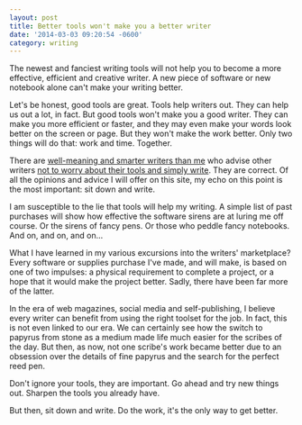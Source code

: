 ```yaml
---
layout: post
title: Better tools won't make you a better writer
date: '2014-03-03 09:20:54 -0600'
category: writing
---
```

<p>The newest and fanciest writing tools will not help you to become a more effective, efficient and creative writer. A new piece of software or new notebook alone can't make your writing better.</p>
<p>Let's be honest, good tools are great. Tools help writers out. They can help us out a lot, in fact. But good tools won't make you a good writer. They can make you more efficient or faster, and they may even make your words look better on the screen or page. But they won't make the work better. Only two things will do that: work and time. Together.</p>
<p>There are <a href="http://austinkleon.com/2013/12/29/something-small-every-day/">well-meaning and smarter writers than me</a> who advise other writers <a href="http://www.kungfugrippe.com/post/6004196999/like-hammers">not to worry about their tools and simply write</a>. They are correct. Of all the opinions and advice I will offer on this site, my echo on this point is the most important: sit down and write.</p>
<p>I am susceptible to the lie that tools will help my writing. A simple list of past purchases will show how effective the software sirens are at luring me off course. Or the sirens of fancy pens. Or those who peddle fancy notebooks. And on, and on, and on...</p>
<p>What I have learned in my various excursions into the writers' marketplace? Every software or supplies purchase I've made, and will make, is based on one of two impulses: a physical requirement to complete a project, or a hope that it would make the project better. Sadly, there have been far more of the latter.</p>
<p>In the era of web magazines, social media and self-publishing, I believe every writer can benefit from using the right toolset for the job. In fact, this is not even linked to our era. We can certainly see how the switch to papyrus from stone as a medium made life much easier for the scribes of the day. But then, as now, not one scribe's work became better due to an obsession over the details of fine papyrus and the search for the perfect reed pen.</p>
<p>Don't ignore your tools, they are important. Go ahead and try new things out. Sharpen the tools you already have.</p>
<p>But then, sit down and write. Do the work, it's the only way to get better.</p>
